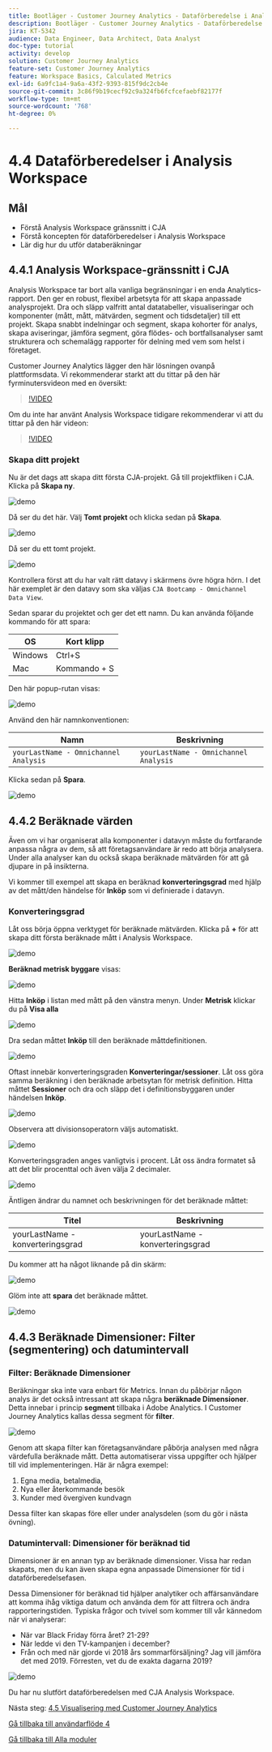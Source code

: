 ```yaml
---
title: Bootläger - Customer Journey Analytics - Dataförberedelse i Analysis Workspace
description: Bootläger - Customer Journey Analytics - Dataförberedelse i Analysis Workspace
jira: KT-5342
audience: Data Engineer, Data Architect, Data Analyst
doc-type: tutorial
activity: develop
solution: Customer Journey Analytics
feature-set: Customer Journey Analytics
feature: Workspace Basics, Calculated Metrics
exl-id: 6a9fc1a4-9a6a-43f2-9393-815f9dc2cb4e
source-git-commit: 3c86f9b19cecf92c9a324fb6fcfcefaebf82177f
workflow-type: tm+mt
source-wordcount: '768'
ht-degree: 0%

---
```


# 4.4 Dataförberedelser i Analysis Workspace

## Mål

- Förstå Analysis Workspace gränssnitt i CJA
- Förstå koncepten för dataförberedelser i Analysis Workspace
- Lär dig hur du utför databeräkningar

## 4.4.1 Analysis Workspace-gränssnitt i CJA

Analysis Workspace tar bort alla vanliga begränsningar i en enda Analytics-rapport. Den ger en robust, flexibel arbetsyta för att skapa anpassade analysprojekt. Dra och släpp valfritt antal datatabeller, visualiseringar och komponenter (mått, mått, mätvärden, segment och tidsdetaljer) till ett projekt. Skapa snabbt indelningar och segment, skapa kohorter för analys, skapa aviseringar, jämföra segment, göra flödes- och bortfallsanalyser samt strukturera och schemalägg rapporter för delning med vem som helst i företaget.

Customer Journey Analytics lägger den här lösningen ovanpå plattformsdata. Vi rekommenderar starkt att du tittar på den här fyrminutersvideon med en översikt:

>[!VIDEO](https://video.tv.adobe.com/v/35109?quality=12&learn=on)

Om du inte har använt Analysis Workspace tidigare rekommenderar vi att du tittar på den här videon:

>[!VIDEO](https://video.tv.adobe.com/v/26266?quality=12&learn=on)

### Skapa ditt projekt

Nu är det dags att skapa ditt första CJA-projekt. Gå till projektfliken i CJA.
Klicka på **Skapa ny**.

![demo](./images/prmenu.png)

Då ser du det här. Välj **Tomt projekt** och klicka sedan på **Skapa**.

![demo](./images/prmenu1.png)

Då ser du ett tomt projekt.

![demo](./images/premptyprojects.png)

Kontrollera först att du har valt rätt datavy i skärmens övre högra hörn. I det här exemplet är den datavy som ska väljas `CJA Bootcamp - Omnichannel Data View`.

Sedan sparar du projektet och ger det ett namn. Du kan använda följande kommando för att spara:

| OS | Kort klipp |
| ----------------- |-------------| 
| Windows | Ctrl+S |
| Mac | Kommando + S |

Den här popup-rutan visas:

![demo](./images/prsave.png)

Använd den här namnkonventionen:

| Namn | Beskrivning |
| ----------------- |-------------| 
| `yourLastName - Omnichannel Analysis` | `yourLastName - Omnichannel Analysis` |

Klicka sedan på **Spara**.

![demo](./images/prsave2.png)

## 4.4.2 Beräknade värden

Även om vi har organiserat alla komponenter i datavyn måste du fortfarande anpassa några av dem, så att företagsanvändare är redo att börja analysera. Under alla analyser kan du också skapa beräknade mätvärden för att gå djupare in på insikterna.

Vi kommer till exempel att skapa en beräknad **konverteringsgrad** med hjälp av det mått/den händelse för **Inköp** som vi definierade i datavyn.

### Konverteringsgrad

Låt oss börja öppna verktyget för beräknade mätvärden. Klicka på **+** för att skapa ditt första beräknade mått i Analysis Workspace.

![demo](./images/pradd.png)

**Beräknad metrisk byggare** visas:

![demo](./images/prbuilder.png)

Hitta **Inköp** i listan med mått på den vänstra menyn. Under **Metrisk** klickar du på **Visa alla**

![demo](./images/calcbuildercr1.png)

Dra sedan måttet **Inköp** till den beräknade måttdefinitionen.

![demo](./images/calcbuildercr2.png)

Oftast innebär konverteringsgraden **Konverteringar/sessioner**. Låt oss göra samma beräkning i den beräknade arbetsytan för metrisk definition. Hitta måttet **Sessioner** och dra och släpp det i definitionsbyggaren under händelsen **Inköp**.

![demo](./images/calcbuildercr3.png)

Observera att divisionsoperatorn väljs automatiskt.

![demo](./images/calcbuildercr4.png)

Konverteringsgraden anges vanligtvis i procent. Låt oss ändra formatet så att det blir procenttal och även välja 2 decimaler.

![demo](./images/calcbuildercr5.png)

Äntligen ändrar du namnet och beskrivningen för det beräknade måttet:

| Titel | Beskrivning |
| ----------------- |-------------| 
| yourLastName - konverteringsgrad | yourLastName - konverteringsgrad |

Du kommer att ha något liknande på din skärm:

![demo](./images/calcbuildercr6.png)

Glöm inte att **spara** det beräknade måttet.

![demo](./images/pr9.png)

## 4.4.3 Beräknade Dimensioner: Filter (segmentering) och datumintervall

### Filter: Beräknade Dimensioner

Beräkningar ska inte vara enbart för Metrics. Innan du påbörjar någon analys är det också intressant att skapa några **beräknade Dimensioner**. Detta innebar i princip **segment** tillbaka i Adobe Analytics. I Customer Journey Analytics kallas dessa segment för **filter**.

![demo](./images/prfilters.png)

Genom att skapa filter kan företagsanvändare påbörja analysen med några värdefulla beräknade mått. Detta automatiserar vissa uppgifter och hjälper till vid implementeringen. Här är några exempel:

1. Egna media, betalmedia,
2. Nya eller återkommande besök
3. Kunder med övergiven kundvagn

Dessa filter kan skapas före eller under analysdelen (som du gör i nästa övning).

### Datumintervall: Dimensioner för beräknad tid

Dimensioner är en annan typ av beräknade dimensioner. Vissa har redan skapats, men du kan även skapa egna anpassade Dimensioner för tid i dataförberedelsefasen.

Dessa Dimensioner för beräknad tid hjälper analytiker och affärsanvändare att komma ihåg viktiga datum och använda dem för att filtrera och ändra rapporteringstiden. Typiska frågor och tvivel som kommer till vår kännedom när vi analyserar:

- När var Black Friday förra året? 21-29?
- När ledde vi den TV-kampanjen i december?
- Från och med när gjorde vi 2018 års sommarförsäljning? Jag vill jämföra det med 2019. Förresten, vet du de exakta dagarna 2019?

![demo](./images/timedimensions.png)

Du har nu slutfört dataförberedelsen med CJA Analysis Workspace.

Nästa steg: [4.5 Visualisering med Customer Journey Analytics](./ex5.md)

[Gå tillbaka till användarflöde 4](./uc4.md)

[Gå tillbaka till Alla moduler](./../../overview.md)
